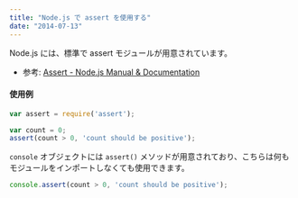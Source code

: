 ```yaml
---
title: "Node.js で assert を使用する"
date: "2014-07-13"
---
```


Node.js には、標準で assert モジュールが用意されています。

- 参考: [Assert - Node.js Manual & Documentation](https://nodejs.org/api/assert.html)

#### 使用例

```javascript
var assert = require('assert');

var count = 0;
assert(count > 0, 'count should be positive');
```

`console` オブジェクトには `assert()` メソッドが用意されており、こちらは何もモジュールをインポートしなくても使用できます。

```javascript
console.assert(count > 0, 'count should be positive');
```

